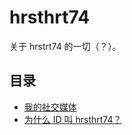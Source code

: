 # hrsthrt74
关于 hrstrt74 的一切（？）。

## 目录
- [我的社交媒体](./social.md)
- [为什么 ID 叫 hrsthrt74？](./why_hrsthrt74.md)
